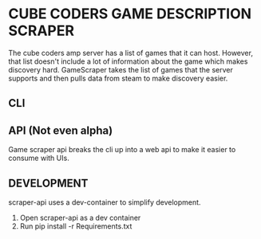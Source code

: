# CUBE CODERS GAME DESCRIPTION SCRAPER

The cube coders amp server has a list of games that it can host. However, that list doesn't include a lot of information about the game which makes discovery hard. GameScraper takes the list of games that the server supports and then pulls data from steam to make discovery easier. 

## CLI 

## API (Not even alpha)
Game scraper api breaks the cli up into a web api to make it easier to consume with UIs. 

## DEVELOPMENT
scraper-api uses a dev-container to simplify development. 

1. Open scraper-api as a dev container
2. Run pip install  -r Requirements.txt